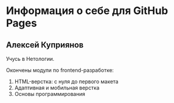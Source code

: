 # Информация о себе для GitHub Pages

## Алексей Куприянов

Учусь в Нетологии.

Окончены модули по frontend-разработке:

1. HTML-верстка: с нуля до первого макета
2. Адаптивная и мобильная верстка
3. Основы программирования
